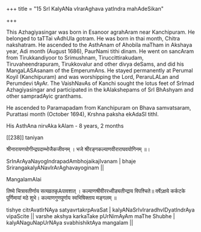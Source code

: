 +++
title = "15 SrI KalyANa vIrarAghava yatIndra mahAdeSikan"

+++

This Azhagiyasingar was born in Esanoor agrahAram near Kanchipuram. He belonged to taTTai vAdhUla gotram. He was born in thai month, Chitra nakshatram. He ascended to the AsthAnam of Ahobila maTham in Akshaya year, Adi month (August 1686), PaurNami tithi dinam. He went on sancAram from Tirukkandiyoor to Srimushnam, Tiruccittirakudam, Tiruvaheendrapuram, Tirukkovalur and other divya deSams, and did his MangaLASAsanam of the EmperumAns. He stayed permanently at Perumal Koyil (Kanchipuram) and was worshipping the Lord, PeraruLALan and Perumdevi tAyAr. The VaishNavAs of Kanchi sought the lotus feet of SrImad Azhagiyasingar and participated in the kAlakshepams of SrI BhAshyam and other sampradAyic granthams.

He ascended to Paramapadam from Kanchipuram on Bhava samvatsaram, Purattasi month (October 1694), Krshna paksha ekAdaSI tithI.

His AsthAna nirvAka kAlam - 8 years, 2 months

[[238]] taniyan

श्रीनारायणयोगीन्द्रपदाम्भोजैकजीवनम् ।
भजे श्रीरङ्गकल्याणवीराराघवयोगिनम् ॥।

SrInArAyaNayogIndrapadAmbhojaikajIvanam | bhaje SrirangakalyANavIrArAghavayoginam ||

MangalamAlai

तिष्ये चित्रावतीर्णाय सत्यव्रतकृAपावशात् ।
कल्याणश्रीवीररध्वीड्यतीन्द्राय विपश्चिते॥ वर्षेऽक्षये कर्कटके पूर्णिमायां मठे शुभे। कल्याणगुणपूर्णाय स्वभिषिक्ताय मङ्गलम् ॥

tishye citrAvatIrNAya satyavrtakrpAvaSat | kalyANaSrIvIraradhvIDyatIndrAya vipaScite || varshe akshya karkaTake pUrNimAyAm maThe Shubhe | kalyANaguNapUrNAya svabhishiktAya mangalam ||


